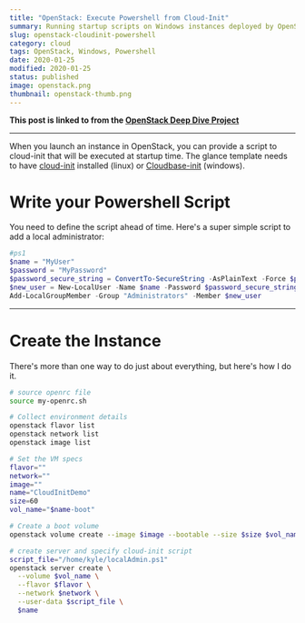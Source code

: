```yaml
---
title: "OpenStack: Execute Powershell from Cloud-Init"
summary: Running startup scripts on Windows instances deployed by OpenStack
slug: openstack-cloudinit-powershell
category: cloud
tags: OpenStack, Windows, Powershell
date: 2020-01-25
modified: 2020-01-25
status: published
image: openstack.png
thumbnail: openstack-thumb.png
---
```



**This post is linked to from the [OpenStack Deep Dive Project](/openstack.html)**


---


When you launch an instance in OpenStack, you can provide a script to
cloud-init that will be executed at startup time. The glance template needs to
have [cloud-init](https://cloudinit.readthedocs.io/en/latest/) installed
(linux) or [Cloudbase-init](https://cloudbase.it/cloudbase-init/) (windows).


# Write your Powershell Script

You need to define the script ahead of time. Here's a super simple script
to add a local administrator:

```powershell
#ps1
$name = "MyUser"
$password = "MyPassword"
$password_secure_string = ConvertTo-SecureString -AsPlainText -Force $password
$new_user = New-LocalUser -Name $name -Password $password_secure_string -AccountNeverExpires
Add-LocalGroupMember -Group "Administrators" -Member $new_user
```

---


# Create the Instance

There's more than one way to do just about everything, but here's how I do it.

```bash
# source openrc file
source my-openrc.sh

# Collect environment details
openstack flavor list
openstack network list
openstack image list

# Set the VM specs
flavor=""
network=""
image=""
name="CloudInitDemo"
size=60
vol_name="$name-boot"

# Create a boot volume
openstack volume create --image $image --bootable --size $size $vol_name

# create server and specify cloud-init script
script_file="/home/kyle/localAdmin.ps1"
openstack server create \
  --volume $vol_name \
  --flavor $flavor \
  --network $network \
  --user-data $script_file \
  $name
```


